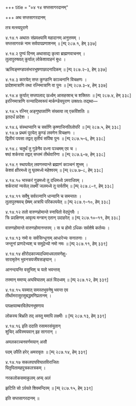 +++
title = "०४ १४ सप्तसागरदानम्"

+++
अथ सप्तसागरदानम्

तत्र मत्स्यपुराणे

४.१४.१ अथातः संप्रवक्ष्यामि महादानम् अनुत्तमम् ।  
सप्तसागरकं नाम सर्वपापप्रणाशनम् ॥ [म्प् २८७.१, हेम् ३३७]

४.१४.२ पुण्यं दिनम् अथासाद्य कृत्वा ब्राह्मणवाचनम् ।  
तुलापुरुषवत् कुर्याल् लोकेशावाहनं बुधः ।

ऋत्विङ्मण्डपसंभारभूषणाछादनादिकम् ॥ [म्प् २८७.२–३, हेम् ३३७]

४.१४.३ कारयेत् सप्त कुण्डानि काञ्चनानि विचक्षणः ।  
प्रादेशमात्राणि तथा रत्निमात्राणि वा पुनः ॥ [म्प् २८७.३–४, हेम् ३३७]

४.१४.४ कुर्यात् सप्तपलाद् ऊर्ध्वम् आसहस्राच् च शक्तितः ॥ [म्प् २८७.४, हेम् ३३८]  
इरत्निमात्राणि रत्न्यादिस्वरूपं मार्कण्डेयपुराण उक्तṁ तद्यथा—

४.१४.५ रत्निर् अङ्गुष्ठपर्वाणि संख्यया त्व् एकविंशतिः ॥  
इतदर्धं प्रादेशः ।

४.१४.६ संस्थाप्यानि च सर्वाणि कृष्णाजिनतिलोपरि ॥ [म्प् २८७.५, हेम् ३३८]  
४.१४.७ प्रथमं पूरयेत् कुण्डं लवणेन विचक्षणः ।  
द्वितीयं पयसा तद्वत् तृतीयं सर्पिषा पुनः ॥ [म्प् २८७.५–६, हेम् ३३८]

४.१४.८ चतुर्थं तु गुडेनैव दध्ना पञ्चमम् एव च ।  
षष्ठं शर्करया तद्वत् सप्तमं तीर्थवारिणा ॥ [म्प् २८७.६–७, हेम् ३३८]

४.१४.९ स्थापयेल् लवणस्यान्ते ब्रह्माणं काञ्चनं शुभम् ।  
केशवं क्षीरमध्ये तु घृतमध्ये महेश्वरम् ॥ [म्प् २८७.७–८, हेम् ३३८]

४.१४.१० भास्करं गुडमध्ये तु दधिमध्ये ऽमराधिपम् ।  
शर्करायां न्यसेल् लक्ष्मीं जलमध्ये तु पार्वतीम् ॥ [म्प् २८७.८–९, हेम् ३३८]

४.१४.११ सर्वेषु सर्वरत्नानि धान्यानि च समन्ततः ।  
तुलापुरुषवच् छेषम् अत्रापि परिकल्पयेत् ॥ [म्प् २८७.९–१०, हेम् ३३८]

४.१४.१२ ततो वारुणहोमान्ते स्नापितो वेदपुंगवैः ।  
त्रिः प्रदक्षिणम् आवृत्य मन्त्रान् एतान् उदाहरेत् ॥ [म्प् २८७.१०–११, हेम् ३३८]

वारुणहोमान्ते वारुणहोमानन्तरम् । स च होमो ऽधिकः सर्वशेषे कर्तव्यः ।

४.१४.१३ नमो वः सर्वसिन्धूनाम् आधारेभ्यः सनातनाः ।  
जन्तूनां प्राणदेभ्यश् च समुद्रेभ्यो नमो नमः ॥ [म्प् २८७.११, हेम् ३३९]

४.१४.१४ क्षीरोदकाज्यदधिमाधवलावणेक्षु-  
सारामृतेन भुवनत्रयजीवसङ्घान् ।

आनन्दयन्ति वसुभिश् च यतो भवन्तस्

तस्मान् ममाप्य् अघविघातम् अलं विदध्वम् ॥ [म्प् २८७.१२, हेम् ३३९]

४.१४.१५ यस्मात् समस्तभुवनेषु भवन्त एव  
तीर्थामरासुरसुबद्धमणिप्रतानम् ।

पापक्षयाम्बरविलेपनभूषणाय

लोकस्य बिभ्रति तद् अस्तु ममापि लक्ष्मीः ॥ [म्प् २८७.१३, हेम् ३३९]

४.१४.१६ इति ददाति रसामरसंयुतान्  
शुचिर् अविस्मयवान् इह सागरान् ।

अमलकाञ्चनवर्णमयान् असौ

पदम् उपैति हरेर् अमरावृतः ॥ [म्प् २८७.१४, हेम् ३३९]

४.१४.१७ सकलपापविघातविराजितः  
पितृपितामहपुत्रकलत्रकम् ।

नरकलोकसमाकुलम् अप्य् अलं

झटिति सो ऽर्पयते शिवमन्दिरम् ॥ [म्प् २८७.१५, हेम् ३३९]

इति सप्तसागरदानम् ॥
